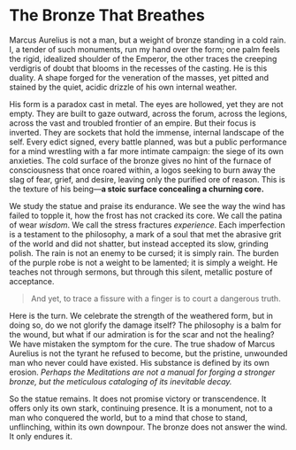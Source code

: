 # The Bronze That Breathes

Marcus Aurelius is not a man, but a weight of bronze standing in a cold rain. I, a tender of such monuments, run my hand over the form; one palm feels the rigid, idealized shoulder of the Emperor, the other traces the creeping verdigris of doubt that blooms in the recesses of the casting. He is this duality. A shape forged for the veneration of the masses, yet pitted and stained by the quiet, acidic drizzle of his own internal weather.

His form is a paradox cast in metal. The eyes are hollowed, yet they are not empty. They are built to gaze outward, across the forum, across the legions, across the vast and troubled frontier of an empire. But their focus is inverted. They are sockets that hold the immense, internal landscape of the self. Every edict signed, every battle planned, was but a public performance for a mind wrestling with a far more intimate campaign: the siege of its own anxieties. The cold surface of the bronze gives no hint of the furnace of consciousness that once roared within, a logos seeking to burn away the slag of fear, grief, and desire, leaving only the purified ore of reason. This is the texture of his being—**a stoic surface concealing a churning core.**

We study the statue and praise its endurance. We see the way the wind has failed to topple it, how the frost has not cracked its core. We call the patina of wear *wisdom*. We call the stress fractures *experience*. Each imperfection is a testament to the philosophy, a mark of a soul that met the abrasive grit of the world and did not shatter, but instead accepted its slow, grinding polish. The rain is not an enemy to be cursed; it is simply rain. The burden of the purple robe is not a weight to be lamented; it is simply a weight. He teaches not through sermons, but through this silent, metallic posture of acceptance.

> And yet, to trace a fissure with a finger is to court a dangerous truth.

Here is the turn. We celebrate the strength of the weathered form, but in doing so, do we not glorify the damage itself? The philosophy is a balm for the wound, but what if our admiration is for the scar and not the healing? We have mistaken the symptom for the cure. The true shadow of Marcus Aurelius is not the tyrant he refused to become, but the pristine, unwounded man who never could have existed. His substance is defined by its own erosion. *Perhaps the Meditations are not a manual for forging a stronger bronze, but the meticulous cataloging of its inevitable decay.*

So the statue remains. It does not promise victory or transcendence. It offers only its own stark, continuing presence. It is a monument, not to a man who conquered the world, but to a mind that chose to stand, unflinching, within its own downpour. The bronze does not answer the wind. It only endures it.